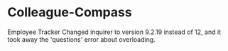 # Colleague-Compass
Employee Tracker
Changed inquirer to version 9.2.19 instead of 12, and it took away the 'questions' error about overloading.